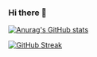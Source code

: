 ### Hi there 👋

[![Anurag's GitHub stats](https://github-readme-stats.vercel.app/api?username=erynder-z&theme=dracula)](https://github.com/anuraghazra/github-readme-stats)

[![GitHub Streak](http://github-readme-streak-stats.herokuapp.com?user=erynder-z&theme=dracula&background=000000)](https://git.io/streak-stats)


<!--
**erynder-z/erynder-z** is a ✨ _special_ ✨ repository because its `README.md` (this file) appears on your GitHub profile.

Here are some ideas to get you started:

- 🔭 I’m currently working on ...
- 🌱 I’m currently learning ...
- 👯 I’m looking to collaborate on ...
- 🤔 I’m looking for help with ...
- 💬 Ask me about ...
- 📫 How to reach me: ...
- 😄 Pronouns: ...
- ⚡ Fun fact: ...
-->
